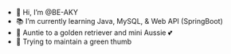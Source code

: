 - 👋 Hi, I’m @BE-AKY
- 📚 I’m currently learning Java, MySQL, & Web API (SpringBoot)
- 🐾 Auntie to a golden retriever and mini Aussie 💕
- 🌱 Trying to maintain a green thumb


<!---
BE-AKY/BE-AKY is a ✨ special ✨ repository because its `README.md` (this file) appears on your GitHub profile.
You can click the Preview link to take a look at your changes.
--->
